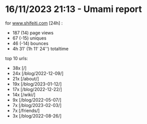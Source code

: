 # 16/11/2023 21:13 - Umami report
for www.shifeiti.com [24h] :

 - 187 (14) page views
 - 67 (-15) uniques
 - 46 (-14) bounces
 - 4h 31'  (1h 11' 24'') totaltime


top 10 urls:
 - 38x [/]
 - 24x [/blog/2022-12-09/]
 - 21x [/about/]
 - 19x [/blog/2023-01-12/]
 - 17x [/blog/2022-12-22/]
 - 14x [/wiki/]
 - 9x [/blog/2022-05-07/]
 - 7x [/blog/2023-02-03/]
 - 7x [/friends/]
 - 3x [/blog/2022-08-26/]


